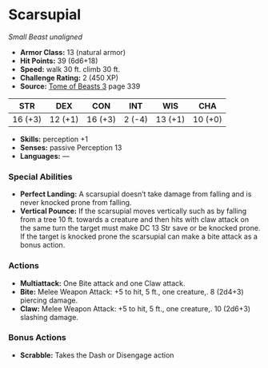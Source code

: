 # Scarsupial

*Small* *Beast* *unaligned*

- **Armor Class:** 13 (natural armor)
- **Hit Points:** 39 (6d6+18)
- **Speed:** walk 30 ft. climb 30 ft.
- **Challenge Rating:** 2 (450 XP)
- **Source:** [Tome of Beasts 3](https://koboldpress.com/kpstore/product/tome-of-beasts-3-for-5th-edition/) page 339

| STR | DEX | CON | INT | WIS | CHA |
| --- | --- | --- | --- | --- | --- |
| 16 (+3) | 12 (+1) | 16 (+3) | 2 (-4) | 13 (+1) | 10 (+0) |

- **Skills:** perception +1
- **Senses:** passive Perception 13
- **Languages:** —
### Special Abilities
- **Perfect Landing:** A scarsupial doesn’t take damage from falling and is never knocked prone from falling.
- **Vertical Pounce:** If the scarsupial moves vertically such as by falling from a tree 10 ft. towards a creature and then hits with claw attack on the same turn the target must make DC 13 Str save or be knocked prone. If the target is knocked prone the scarsupial can make a bite attack as a bonus action.
### Actions
- **Multiattack:** One Bite attack and one Claw attack.
- **Bite:** Melee Weapon Attack: +5 to hit, 5 ft., one creature,. 8 (2d4+3) piercing damage.
- **Claw:** Melee Weapon Attack: +5 to hit, 5 ft., one creature,. 10 (2d6+3) slashing damage.
### Bonus Actions
- **Scrabble:** Takes the Dash or Disengage action


